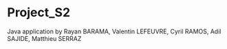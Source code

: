 # Project_S2
Java application by Rayan BARAMA, Valentin LEFEUVRE, Cyril RAMOS, Adil SAJIDE, Matthieu SERRAZ
